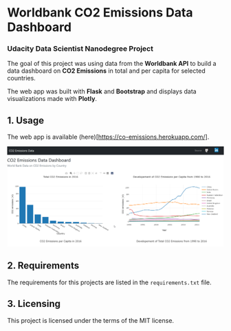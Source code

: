 # Worldbank CO2 Emissions Data Dashboard

### Udacity Data Scientist Nanodegree Project

The goal of this project was using data from the **Worldbank API** to build a data dashboard on **CO2 Emissions** in total and per capita for selected countries. 

The web app was built with **Flask** and **Bootstrap** and displays data visualizations made with **Plotly**.

## 1. Usage

The web app is available (here)[https://co-emissions.herokuapp.com/].

![Web App Screenshot](/pics/co_dashboard.png)

## 2. Requirements

The requirements for this projects are listed in the `requirements.txt` file.

## 3. Licensing

This project is licensed under the terms of the MIT license.